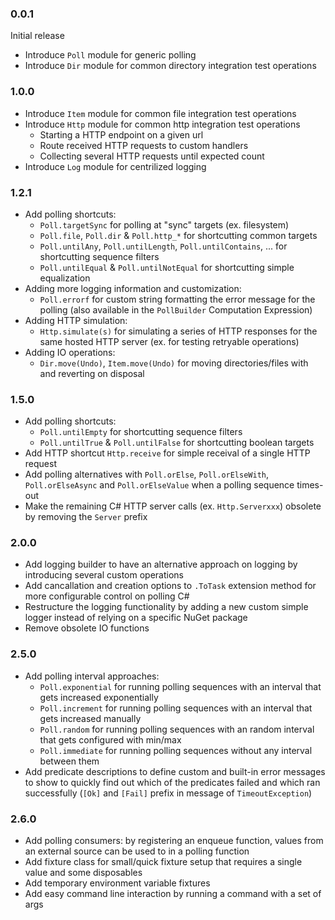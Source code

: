 ### 0.0.1

Initial release

- Introduce `Poll` module for generic polling
- Introduce `Dir` module for common directory integration test operations

### 1.0.0

- Introduce `Item` module for common file integration test operations
- Introduce `Http` module for common http integration test operations
  - Starting a HTTP endpoint on a given url
  - Route received HTTP requests to custom handlers
  - Collecting several HTTP requests until expected count
- Introduce `Log` module for centrilized logging

### 1.2.1

- Add polling shortcuts:
  - `Poll.targetSync` for polling at "sync" targets (ex. filesystem)
  - `Poll.file`, `Poll.dir` & `Poll.http_*` for shortcutting common targets
  - `Poll.untilAny`, `Poll.untilLength`, `Poll.untilContains`, ... for shortcutting sequence filters
  - `Poll.untilEqual` & `Poll.untilNotEqual` for shortcutting simple equalization
- Adding more logging information and customization:
  - `Poll.errorf` for custom string formatting the error message for the polling (also available in the `PollBuilder` Computation Expression)
- Adding HTTP simulation:
  - `Http.simulate(s)` for simulating a series of HTTP responses for the same hosted HTTP server (ex. for testing retryable operations)
- Adding IO operations:
  - `Dir.move(Undo)`, `Item.move(Undo)` for moving directories/files with and reverting on disposal

### 1.5.0

- Add polling shortcuts:
  - `Poll.untilEmpty` for shortcutting sequence filters
  - `Poll.untilTrue` & `Poll.untilFalse` for shortcutting boolean targets
- Add HTTP shortcut `Http.receive` for simple receival of a single HTTP request
- Add polling alternatives with `Poll.orElse`, `Poll.orElseWith`, `Poll.orElseAsync` and `Poll.orElseValue` when a polling sequence times-out
- Make the remaining C# HTTP server calls (ex. `Http.Serverxxx`) obsolete by removing the `Server` prefix

### 2.0.0

- Add logging builder to have an alternative approach on logging by introducing several custom operations
- Add cancallation and creation options to `.ToTask` extension method for more configurable control on polling C#
- Restructure the logging functionality by adding a new custom simple logger instead of relying on a specific NuGet package
- Remove obsolete IO functions

### 2.5.0

- Add polling interval approaches:
  - `Poll.exponential` for running polling sequences with an interval that gets increased exponentially
  - `Poll.increment` for running polling sequences with an interval that gets increased manually
  - `Poll.random` for running polling sequences with an random interval that gets configured with min/max
  - `Poll.immediate` for running polling sequences without any interval between them
- Add predicate descriptions to define custom and built-in error messages to show to quickly find out which of the predicates failed and which ran successfully (`[Ok]` and `[Fail]` prefix in message of `TimeoutException`)

### 2.6.0

- Add polling consumers: by registering an enqueue function, values from an external source can be used to in a polling function
- Add fixture class for small/quick fixture setup that requires a single value and some disposables
- Add temporary environment variable fixtures
- Add easy command line interaction by running a command with a set of args